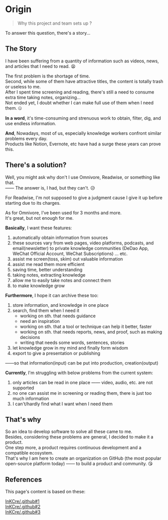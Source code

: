# Origin  

> Why this project and team sets up ?

To answer this question, there's a story...

## The Story

I have been suffering from a quantity of information such as videos, news, and articles that I need to read. 😫

The first problem is the shortage of time. \
Second, while some of them have attractive titles, the content is totally trash or useless to me. \
After I spent time screening and reading, there's still a need to consume extra time taking notes, organizing... \
Not ended yet, I doubt whether I can make full use of them when I need them. 🤐

**In a word**, it's time-consuming and strenuous work to obtain, filter, dig, and use endless information.

**And**, Nowadays, most of us, especially knowledge workers confront similar problems every day. \
Products like Notion, Evernote, etc have had a surge these years can prove this.

## There's a solution?

Well, you might ask why don't I use Omnivore, Readwise, or something like that. \
—— The answer is, I had, but they can't. 😥

For Readwise, I'm not supposed to give a judgment cause I give it up before starting due to its charges.

As for Omnivore, I've been used for 3 months and more. \
It's great, but not enough for me.

**Basically**, I want these features:

1. automatically obtain information from sources
2. these sources vary from web pages, video platforms, podcasts, and email(newsletter) to private knowledge communities (DeDao App, WeChat Official Account, WeChat Subscriptions) ... etc.
3. assist me screen(toss, skim) out valuable information
4. assist me read them more efficient
5. saving time, better understanding
6. taking notes, extracting knowledge
7. allow me to easily take notes and connect them
8. to make knowledge grow

**Furthermore**, I hope it can archive these too:

1. store information, and knowledge in one place
2. search, find them when I need it
    - working on sth. that needs guidance
    - need an inspiration
    - working on sth. that a tool or technique can help it better, faster
    - working on sth. that needs reports, news, and proof, such as making decisions
    - writing that needs some words, sentences, stories
3. let knowledge grow in my mind and finally form wisdom
4. export to give a presentation or publishing

——so that information(input) can be put into production, creation(output)

**Currently**, I'm struggling with below problems from the current system:

1. only articles can be read in one place —— video, audio, etc. are not supported
2. no one can assist me in screening or reading them, there is just too much information
3. I can't/hardly find what I want when I need them

## That's why

So an idea to develop software to solve all these came to me. \
Besides, considering these problems are general, I decided to make it a product. \
One step more, a product requires continuous development and a compatible ecosystem. \
That's why I am here to create an organization on GitHub (the most popular open-source platform today)
—— to build a product and community. 😘

## References

This page's content is based on these:

[InKCre/.github#1](https://github.com/InKCre/.github/issues/1) \
[InKCre/.github#2](https://github.com/InKCre/.github/issues/2) \
[InKCre/.github#3](https://github.com/InKCre/.github/issues/3)
